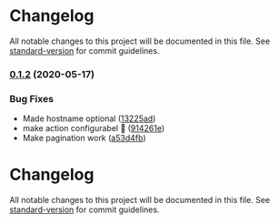 # Changelog

All notable changes to this project will be documented in this file. See [standard-version](https://github.com/conventional-changelog/standard-version) for commit guidelines.

### [0.1.2](https://github.com/hco/create-or-find-terraform-workspace/compare/v0.1.1...v0.1.2) (2020-05-17)


### Bug Fixes

* Made hostname optional ([13225ad](https://github.com/hco/create-or-find-terraform-workspace/commit/13225ad7b56e826e4dafba6149400e5edfce567d))
* make action configurabel :facepalm: ([914261e](https://github.com/hco/create-or-find-terraform-workspace/commit/914261e17f3af4f9d7db480cf8ffe728081a0cdf))
* Make pagination work ([a53d4fb](https://github.com/hco/create-or-find-terraform-workspace/commit/a53d4fbf1ac69643a16bffe70a45edf340fa8d8d))

# Changelog

All notable changes to this project will be documented in this file. See [standard-version](https://github.com/conventional-changelog/standard-version) for commit guidelines.
